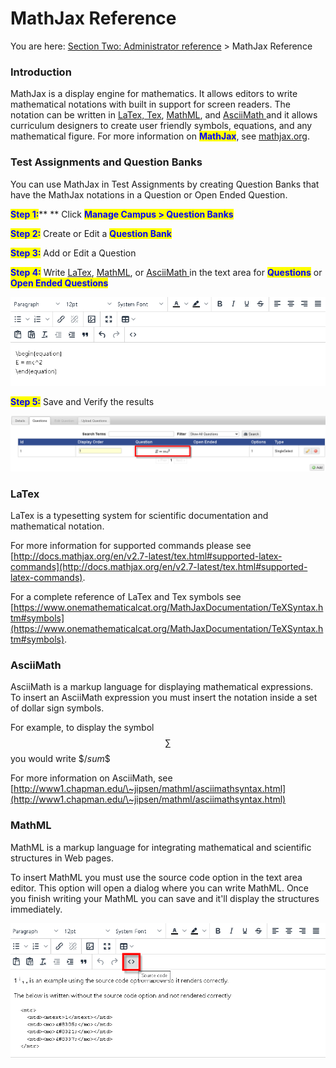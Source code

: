 # MathJax Reference

You are here: [Section Two: Administrator reference](https://www.nexportcampus.com/Content/Guides/aweb/Content/Module\_Topics/Administration\_reference.htm) > MathJax Reference

### Introduction

MathJax is a display engine for mathematics. It allows editors to write mathematical notations with built in support for screen readers. The notation can be written in [LaTex, Tex](mathjax-reference.md#latex), [MathML](mathjax-reference.md#undefined), and [AsciiMath ](mathjax-reference.md#undefined)and it allows curriculum designers to create user friendly symbols, equations, and any mathematical figure. For more information on <mark style="color:blue;">**MathJax**</mark>, see [mathjax.org](https://www.mathjax.org/).

### Test Assignments and Question Banks

You can use MathJax in Test Assignments by creating Question Banks that have the MathJax notations in a Question or Open Ended Question.

<mark style="color:blue;">**Step 1:**</mark>** ** Click <mark style="color:blue;">**Manage Campus > Question Banks**</mark>

<mark style="color:blue;">**Step 2:**</mark> Create or Edit a <mark style="color:blue;">**Question Bank**</mark>

<mark style="color:blue;">**Step 3:**</mark> Add or Edit a Question

<mark style="color:blue;">**Step 4:**</mark> Write [LaTex](mathjax-reference.md#latex), [MathML](mathjax-reference.md#undefined), or [AsciiMath ](mathjax-reference.md#asciimath)in the text area for <mark style="color:blue;">**Questions**</mark> or <mark style="color:blue;">**Open Ended Questions**</mark>

![](<../../.gitbook/assets/image (2) (1).png>)

<mark style="color:blue;">**Step 5:**</mark> Save and Verify the results

![](<../../.gitbook/assets/image (6) (1).png>)

### LaTex

LaTex is a typesetting system for scientific documentation and mathematical notation.&#x20;

For more information for supported commands please see [http://docs.mathjax.org/en/v2.7-latest/tex.html#supported-latex-commands](http://docs.mathjax.org/en/v2.7-latest/tex.html#supported-latex-commands).

For a complete reference of LaTex and Tex symbols see [https://www.onemathematicalcat.org/MathJaxDocumentation/TeXSyntax.htm#symbols](https://www.onemathematicalcat.org/MathJaxDocumentation/TeXSyntax.htm#symbols).

### AsciiMath

AsciiMath is a markup language for displaying mathematical expressions. To insert an AsciiMath expression you must insert the notation inside a set of dollar sign symbols.&#x20;

For example, to display the symbol $$\sum$$ you would write \$$/sum\$$

For more information on AsciiMath, see [http://www1.chapman.edu/\~jipsen/mathml/asciimathsyntax.html](http://www1.chapman.edu/\~jipsen/mathml/asciimathsyntax.html)

### MathML

MathML is a markup language for integrating mathematical and scientific structures in Web pages.

To insert MathML you must use the source code option in the text area editor. This option will open a dialog where you can write MathML. Once you finish writing your MathML you can save and it'll display the structures immediately.

![](<../../.gitbook/assets/image (5) (1).png>)
